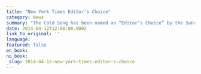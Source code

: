 ```yaml
---
title: "New York Times Editor’s Choice"
category: News
summary: "The Cold Song has been named an “Editor’s Choice” by the Sunday Book Review"
date: 2014-04-12T12:00:00.000Z
link_to_original: ''
language:
featured: false
en_book:
no_book:
_slug: 2014-04-12-new-york-times-editor-s-choice
---
```


